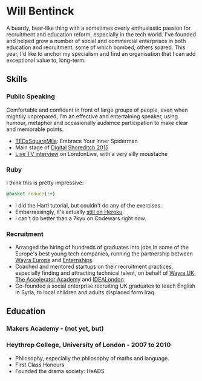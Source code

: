 # Will Bentinck

A beardy, bear-like thing with a sometimes overly enthusiastic passion for recruitment and education reform, especially in the tech world. I've founded and helped grow a number of social and commercial enterprises in both education and recruitment: some of which bombed, others soared. This year, I'd like to anchor my specialism and find an organisation that I can add exceptional value to, long-term.

## Skills

### Public Speaking

Comfortable and confident in front of large groups of people, even when mightily unprepared, I'm an effective and entertaining speaker, using humour, metaphor and occasionally audience participation to make clear and memorable points.

- [TEDxSquareMile](https://www.youtube.com/watch?v=j6eOT0nxQJ0): Embrace Your Inner Spiderman
- Main stage of [Digital Shoreditch 2015](http://digitalshoreditch.com/)
- [Live TV interview](http://www.londonlive.co.uk/news/helping-kick-start-an-educational-revolution) on LondonLive, with a very silly moustache

### Ruby

I think this is pretty impressive:
``` ruby
@basket.reduce(:+)
```

- I did the Hartl tutorial, but couldn't do any of the exercises.
- Embarrassingly, it's actually [still on Heroku](http://fierce-bastion-1684.heroku.com/).
- I can't do better than a 7kyu on Codewars right now.

### Recruitment

- Arranged the hiring of hundreds of graduates into jobs in some of the Europe's best young tech companies, running the partnership between [Wayra Europe](http://wayra.co/) and [Enternships](http://www.enternships.com/).
- Coached and mentored startups on their recruitment practices, especially finding and attracting technical talent, on behalf of [Wayra UK](http://wayra.co/uk/), [The Accelerator Academy](http://acceleratoracademy.com/) and [IDEALondon](http://www.idea-london.co.uk/).
- Co-founded a social enterprise recruiting UK graduates to teach English in Syria, to local children and adults displaced form Iraq.

## Education

### Makers Academy - (not yet, but)

### Heythrop College, University of London - 2007 to 2010

- Philosophy, especially the philosophy of maths and language.
- First Class Honours
- Founded the drama society: HeADS
